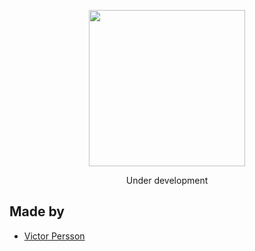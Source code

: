 <p align="center">
  <img src="https://i.imgur.com/Kf5P2ae.png" width="250"><br>
</p>

<p align="center">
  Under development<br>
</p>

## Made by

<ul>
  <li> <a href="https://github.com/VictorPersson ">Victor Persson </a></li>
</ul>
